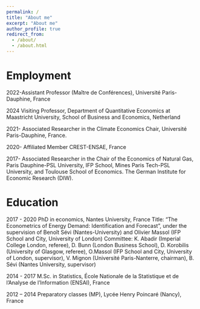 ```yaml
---
permalink: /
title: "About me"
excerpt: "About me"
author_profile: true
redirect_from: 
  - /about/
  - /about.html
---
```



Employment
======
2022-Assistant Professor (Maître de Conférences), Université Paris-Dauphine, France

2024  Visiting Professor, Department of Quantitative Economics at Maastricht University, School of Business and Economics, Netherland

2021-  Associated Researcher in the Climate Economics Chair, Université Paris-Dauphine, France.

2020-  Affiliated Member CREST-ENSAE, France 

2017-  Associated Researcher in the Chair of the Economics of Natural Gas, Paris Dauphine-PSL University, IFP School, Mines Paris Tech-PSL University, and Toulouse School of Economics. The German Institute for Economic Research (DIW).


Education
======
2017 - 2020   PhD in economics, Nantes University, France
Title: “The Econometrics of Energy Demand: Identification and Forecast”, under the supervision of Benoît Sévi (Nantes-University) and Olivier Massol (IFP School and City, University of London)
Committee: K. Abadir (Imperial College London, referee), D. Bunn (London Business School), D. Korobilis (University of Glasgow, referee), O.Massol (IFP School and City, University of London, supervisor), V. Mignon (Université Paris-Nanterre, chairman), B. Sévi (Nantes University, supervisor)

2014 - 2017 M.Sc. in Statistics, École Nationale de la Statistique et de l’Analyse de l’Information (ENSAI), France

2012 – 2014 Preparatory classes (MP), Lycée Henry Poincaré (Nancy), France




